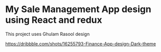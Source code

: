 # My Sale Management App design using React and redux

This project uses Ghulam Rasool design

https://dribbble.com/shots/16255793-Finance-App-design-Dark-theme



